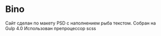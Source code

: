 # Bino
Сайт сделан по макету PSD с наполнением рыба текстом. Собран на Gulp 4.0 Использован препроцессор scss
